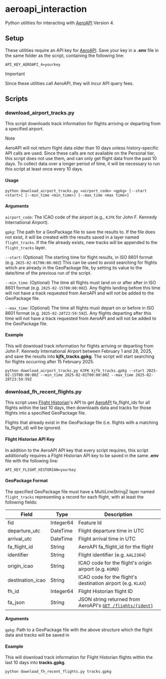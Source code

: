 # aeroapi_interaction

Python utilities for interacting with [AeroAPI](https://www.flightaware.com/commercial/aeroapi/) Version 4.

## Setup

These utilities require an API key for [AeroAPI](https://www.flightaware.com/commercial/aeroapi/). Save your key in a **.env** file in the same folder as the script, containing the following line:

`API_KEY_AEROAPI_4=yourkey`

> [!IMPORTANT]  
> Since these utilities call AeroAPI, they will incur API query fees.

## Scripts

### download_airport_tracks.py

This script downloads track information for flights arriving or departing from a specified airport.

> [!NOTE]
> AeroAPI will not return flight data older than 10 days unless history-specific API calls are used. Since these calls are not available on the Personal tier, this script does not use them, and can only get flight data from the past 10 days. To collect data over a longer period of time, it will be necessary to run this script at least once every 10 days.

#### Usage

`python download_airport_tracks.py <airport_code> <gpkg> [--start <start>] [--min_time <min_time>] [--max_time <max time>]`

#### Arguments

`airport_code`: The ICAO code of the airport (e.g., `KJFK` for John F. Kennedy International Airport).

`gpkg`: The path for a GeoPackage file to save the results to. If the file does not exist, it will be created with the results saved in a layer named `flight_tracks`. If the file already exists, new tracks will be appended to the `flight_tracks` layer.

`--start`: (Optional) The starting time for flight results, in ISO 8601 format (e.g. `2025-02-01T00:00:00Z`) This can be used to avoid searching for flights which are already in the GeoPackage file, by setting its value to the date/time of the previous run of the script.

`--min_time`: (Optional) The time all flights must land on or after after in ISO 8601 format (e.g. `2025-02-15T00:00:00Z`). Any flights landing before this time will not have a track requested from AeroAPI and will not be added to the GeoPackage file.

`--max_time`: (Optional) The time all flights must depart on or before in ISO 8601 format (e.g. `2025-02-28T23:59:59Z`). Any flights departing after this time will not have a track requested from AeroAPI and will not be added to the GeoPackage file.

#### Example

This will download track information for flights arriving or departing from John F. Kennedy International Airport between February 1 and 28, 2025, and save the results into **kjfk_tracks.gpkg**. The script will start searching for flights occurring after 15 February 2025.

`python download_airport_tracks.py KJFK kjfk_tracks.gpkg --start 2025-02-15T00:00:00Z --min_time 2025-02-01T00:00:00Z --max_time 2025-02-28T23:59:59Z`

### download_fh_recent_flights.py

This script uses [Flight Historian](https://www.flighthistorian.com/)'s API to get [AeroAPI](https://www.flightaware.com/commercial/aeroapi/) fa_flight_ids for all flights within the last 10 days, then downloads data and tracks for those flights into a specified GeoPackage file.

Flights that already exist in the GeoPackage file (i.e. flights with a matching fa_flight_id) will be ignored.

#### Flight Historian API Key

In addition to the AeroAPI API key that every script requires, this script additionally requires a Flight Historian API key to be saved in the same **.env** file with the following line:

`API_KEY_FLIGHT_HISTORIAN=yourkey`

#### GeoPackage Format

The specified GeoPackage file must have a MultiLineStringZ layer named `flight_tracks` representing a record for each flight, with at least the following fields:

| Field            | Type      | Description |
|------------------|-----------|-------------|
| fid              | Integer64 | Feature Id  |
| departure_utc    | DateTime  | Flight departure time in UTC |
| arrival_utc      | DateTime  | Flight arrival time in UTC |
| fa_flight_id     | String    | AeroAPI fa_flight_id for the flight |
| identifier       | String    | Flight identifier (e.g. `AAL2364`) |
| origin_icao      | String    | ICAO code for the flight's origin airport (e.g. `KORD`) |
| destination_icao | String    | ICAO code for the flight's destination airport (e.g. `KLAX`) |
| fh_id            | Integer64 | Flight Historian flight ID
| fa_json          | String    | JSON string returned from AeroAPI's [`GET /flights/{ident}`](https://www.flightaware.com/aeroapi/portal/documentation#get-/flights/-ident-)

#### Arguments

`gpkg`: Path to a GeoPackage file with the above structure which the flight data and tracks will be saved in

#### Example

This will download track information for Flight Historian flights within the last 10 days into **tracks.gpkg**.

`python download_fh_recent_flights.py tracks.gpkg`
